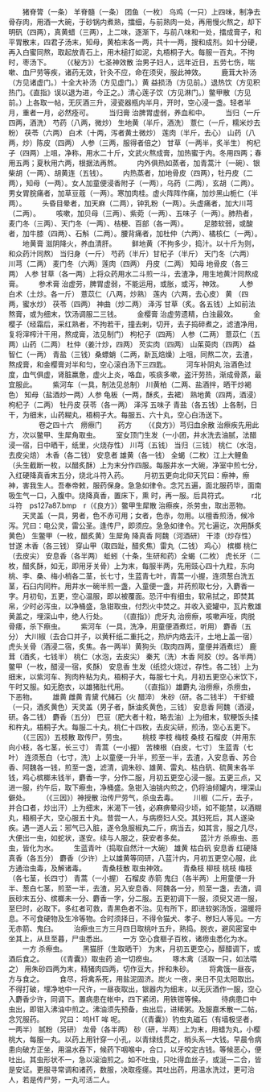 <!-- { "loadSidebar": true } -->
　　猪脊膂（一条） 羊脊髓（一条） 团鱼（一枚） 乌鸡（一只）上四味，制净去骨存肉，用酒一大碗，于砂锅内煮熟，擂细，与前熟肉一处，再用慢火熬之，却下明矾（四两），真黄蜡（三两），上二味，逐渐下，与前八味和一处，擂成膏子，和平胃散末，四君子汤末，知母，黄柏末各一两，共十一两，搜和成剂。如十分硬，再入白蜜同熬，取起放青石上，用木槌打如泥，丸梧桐子大。每服一百丸，不拘时，枣汤下。
　　（《秘方》）七圣神效散 治男子妇人，远年近日，五劳七伤，喘嗽、血尸劳等疾，诸药无效，针灸不应，命在须臾，服此神效。
　　鹿茸大补汤（方见诸虚门。）十全大补汤（方见虚门。）黄 益损汤（方见前。）退热饮（方见积热门。《直指》误以退为进，今正之。）清心莲子饮（方见淋门。）鳖甲散（方见前。）上各取一帖，无灰酒三升，浸瓷器瓶内半月，开时，空心浸一盏。轻者半月，重者一月，必然痊可。
　　当归膏 治脾胃虚弱，养血和中。
　　当归（一斤四两，酒洗） 芍药（八两，微炒） 生地黄（半斤，酒洗） 薏仁（一斤，糯米炒去粉） 茯苓（六两） 白术（十两，泻者黄土微炒） 莲肉（半斤，去心） 山药（八两，炒）陈皮（四两） 人参（三两，服得者倍之） 甘草（一两半，炙半生） 枸杞子（四两）上咀，净称，用水二十斤，文武火熬成膏，加热蜜于内。冬用四两；春用五两；夏秋用六两，根据法再熬。
　　内外俱热如蒸者，加青蒿汁（一碗）、银柴胡（一两）、胡黄连（五钱）。
　　内热蒸者，加地骨皮（四两），牡丹皮（二两），知母（一两）。女人加童便浸香附子（一两），乌药（二两），玄胡（二两）。男女胃脘痛者，加草豆蔻（一两）。寒加肉桂。虚火阵阵作痛，加炒黑山栀仁（半两）。
　　头昏目晕者，加天麻（二两），钟乳粉（一两）。头虚痛者，加大川芎（二两）。
　　咳嗽，加贝母（三两）、紫菀（一两）、五味子（一两）。肺热者，麦门冬（三两）、天门冬（一两）、桔梗、百部（各一两）。
　　足膝软弱，或酸者，加牛膝（四两）、石斛（二两）。腰背痛者，加杜仲（六两）、橘核仁（一两）。
　　地黄膏 滋阴降火，养血清肝。
　　鲜地黄（不拘多少，捣汁。以十斤为则，和众药汁同熬） 当归身（一斤） 芍药（半斤）甘杞子（半斤） 天门冬（六两） 川芎（二两） 麦门冬（六两）莲肉（四两） 丹皮（二两） 知母 地骨皮（各三两） 人参 甘草（各一两）上将众药用水二斗煎一斗，去渣净，用生地黄汁同熬成膏。
　　参术膏 治虚劳，脾胃虚弱，不能运用，或胀，或泻，神效。
　　人参 白术（土炒。各一斤） 薏苡仁（八两，炒熟） 莲内（六两，去心皮） 黄 （四两，蜜水炒） 茯苓（四两） 神曲（炒二两） 泽泻 甘草（炙。各五钱）上如前法熬膏，或为细末，饮汤调服二三钱。
　　金樱膏 治虚劳遗精，白浊最效。
　　金樱子（经霜后，采红熟者，不拘若干，撞去剌，切开，去子捣碎煮之，滤渣净用，复将滓榨汁干用，熬成膏，法见制门） 枸杞子（四两） 人参（二两） 薏苡仁（五两）山药（二两） 杜仲（姜汁炒，四两） 芡实肉（四两） 山茱萸肉（四两） 益智仁（一两） 青盐（三钱）桑螵蛸（二两，新瓦焙燥）上咀，同熬二次，去渣，熬成膏，和金樱膏对半和匀，空心滚白汤下三四匙。
　　河车补阴丸 治酒色过度，血气俱虚，肾脏羸惫，虚火上炎，咯血，咳痰多嗽，盗汗劳热，渐成骨蒸，最宜服此。
　　紫河车（一具，制法见总制） 川黄柏（二两、盐酒拌，晒干炒褐色） 知母（盐酒炒一两）人参 龟板（一两，酥炙，去裙） 熟地黄（四两，酒浸） 枸杞子（二两） 牡丹皮 茯苓（各一两） 泽泻 五味子 青盐（各五钱）上各制，日干，为细末，山药糊丸，梧桐子大。每服五、六十丸，空心白汤送下。
　　
　　卷之四十六　痨瘵门
　　药方
　　（《良方》）芎归血余散 治瘵疾先用此方，次以鳖甲、生犀角取虫。
　　室女顶门生发（一小团，井水洗去油腻，法醋浸一宿，日中晒干，纸里，火烧存性） 川芎（五钱） 当归（三钱） 桃仁（水泡，去皮尖焙） 木香（各二钱） 安息者 雄黄（各一钱） 全蝎（二枚）江上大鲤鱼（头生截断一枚，以醋炙酥）上为末分作四服。每服井水一大碗，净室中煎七分，入红硬降真香末五分，烧北斗符入药。
　　月初五更向北仰天咒曰：瘵神，瘵神，害我生人。吾奉帝敕，服药保身。急急如律令。念咒五遍，面北服药毕，面南吸生气一口，入腹中。烧降真香，置床下，熏 时，再一服。后具符式。
　　　r北斗符　ps127a87.bmp　r（《良方》）鳖甲生犀散 治瘵疾，杀劳虫，取出恶物。
　　天灵盖（一具，男者，色不赤可用；女者，色赤，勿用。以檀香煎汤，候冷泻。咒曰：电公灵，雷公圣。逢传尸，即须应。急急如律令。咒七遍讫，次用酥炙黄色） 生鳖甲（一枚，醋炙黄）生犀角 降真香 阿魏（河酒研） 干漆（炒存性） 甘遂 木香（各三钱） 穿山甲（取四趾，醋炙焦）雷丸（二钱） 鸡心） 槟榔 桃仁（去皮尖） 安息香（各半两） 蚯蚓（十条，生研和药）全蝎（二枚） 虎长牙（二枚，醋炙酥，如无，即用牙关骨）上为末，每服半两，先用豉心四十九粒，东向桃、李、桑、梅小梢各二茎，长七寸，生蓝青七叶，青蒿一小握，连须葱白洗五茎，石臼内同杵。用井水一碗半煎一盏，入童便一盏，并药煎取七分，入麝香一字。月初旬，五更，空心温服，即以被覆面。恐汗中有细虫，软帛拭之，即焚其帛，少时必泻虫，以净桶盛，急钳取虫，付烈火中焚之。并收入瓷罐中，瓦片敷雄黄盖之，埋深山中，绝人行处。
　　（《直指》）虎牙丸 治痨瘵，咳嗽声哑，肉脱骨痿，杀下瘵虫。
　　紫河车（一具，洗净，用童便酒煮烂，听用） 麝香（五分） 大川椒（去合口并子，以黄秆纸二重托之，热炉内烙去汗，土地上盖一宿） 虎头关骨（酒浸二宿，炙焦。各一两半）黄狗头（取肉四两，童便并酒煮烂） 鹿茸（酒炙，七钱半） 桃仁（水泡，去皮尖） 秦艽（洗）木香 阿胶（炒。各半两） 鳖甲（一枚，醋浸一宿，炙酥） 安息香 生发（纸捻火烧过，存性。各二钱）上为细末，以紫河车、狗肉杵粘为丸，梧桐子大，每服七十丸，月初五更空心米饮下，午时又服。如无胞衣，以雄猪肚代用。
　　（《直指》）雄麝丸 治痨瘵，杀痨虫，下恶物。
　　雄黄 雌黄 青黛 代赭石（火 醋淬） 朱砂（研。各二钱半） 干虾蟆（一只，酒炙黄色）天灵盖（男子者，酥油炙黄色，三钱） 安息香 阿魏（酒浸，研。各二钱） 麝香（五分） 巴豆（肥大者十粒，略去油）上为细末，软粳饭头揉和杵丸，梧桐子大。每服二十丸，桃仁十四枚，去皮尖研，煎汤，空心五更下。
　　（《三因》）五枝散 取传尸，劳虫。
　　桃枝 李枝 梅枝 桑枝 石榴皮（并用东向小枝，各七茎，长三寸） 青蒿（一小握） 苦楝根（白皮，七寸） 生蓝青（七叶） 连须葱白（七寸，洗）上以童便一升半，煎至一半，去渣，入安息香、苏合香、阿魏各一钱，煎至一盏，滤清，调朱砂、雄黄、雷丸、枯白矾、硫黄末各半钱，鸡心槟榔未钱半，麝香一字，分作二服，月初五更空心浸一服。五更三点，又进一服，约午后，取下瘵虫，净桶盛。急钳入油铫内煎之，仍将油倾罐内，埋深山僻处。
　　（《三因》）神授散 治传尸劳气，杀虫去毒。
　　川椒（二斤，去子，并合口者，炒出汗）上为细末，米渴下一钱，必麻痹晕闷少顷，如不能禁，以酒糊丸，梧桐子大，空心服五十丸。昔尝一人，与病痨妇人交。其妇死后，其人遂染疾。遇一道人云：邪气已入脏，遂令急服椒丸二斤，病当去，如其言，服之几尽，大便出一虫，如蛇状，遂安。续与人服之，获安者多矣。
　　蓝汁方 杀瘵虫、恶虫，皆化为水。
　　生蓝青叶（捣取自然汁一大碗） 雄黄 枯白矾 安息香 红硬降真香（各五分） 麝香（少许）上以雄黄等同研，八蓝汁内，月初五更空心服，此方通治虫毒，及解诸毒。
　　青桑枝散 取虫神效。
　　青桑枝 柳枝 桃枝 梅枝（各七茎，长四寸） 青蒿（一小握） 石榴皮 赤箭 鬼臼（各半两）上用童便一升半、葱白七茎，煎至一半，去渣，另入安息香、阿魏各一分，煎至一盏，去渣，调辰砂末五分、槟榔未一分、麝香一字，分二服。五更初调下一服，须臾又进一服，至巳时，必取下。多红者可救，青黑色者不治。见有所下，即进软粥汤饭，温暖将息。不可食硬物及生冷等物。合时须择日，不得令猫犬、孝子、秽妇人等见。一方无赤箭、鬼臼。
　　治瘵虫三方三月四日取桃叶五升，熟捣。脱衣，避风密室中坐其上，从旦至暮，尸虫悉出。
　　一方 空心食榧子百枚，诸痨虫悉化为水。
　　一方 杀瘵虫。
　　黑猫肝（生取晒干） 为末，月初五更空心，醇醋调下，或酒后食之。
　　（《青囊》）取虫药 追一切痨虫。
　　啄木禽（活取一只，如法喂之） 用朱砂四两为末，精猪肉四两，切作豆大，拌和朱砂。
　　将禽饿一昼夜，方与食之。
　　食尽，将禽系死，用盐泥固济。炭火 一夜，来日不见太阳取出。不得打破，埋净地中一尺许，一昼夜取出，银器内为细末，以无灰酒作一服，空心入麝香少许，同调下。置病患在帐中，四下紧闭，用铁钳等候。
　　待病患口中虫出，即钳入沸油中煎之。沸油须先预备，虫出后，进稀粥。及服嘉禾散一二帖，念咒服药。
　　咒曰： 呜HT 哞 呢。
　　（《青囊》）钓虫丸磁石（有墙极坚者，一两半） 腻粉（另研） 龙骨（各半两） 砂（研，半两）上为末，用蜡为丸，小樱桃大，每服一丸。以药上用针穿一小孔，以青绿线贯之，梢头系一大钱。早晨令病患向破方正坐，用温水吞下，候药下咽喉中，合口，以牙咬定古钱。等候恶心，便吐出。其虫形状不一，急以滚油煎之。如不吐虫，只吐得血丝子，或涎一二合，皆是安证。更服寻常调和诸药，数服，决取痊瘥。其吐出药，用温水洗过，更可治人，若是传尸劳，一丸可活二人。
